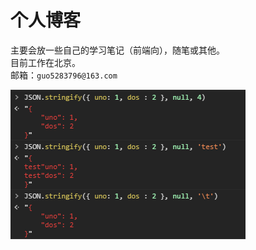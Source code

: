 # 个人博客

主要会放一些自己的学习笔记（前端向），随笔或其他。  
目前工作在北京。  
邮箱：`guo5283796@163.com`  

![json ](/images/da-hua-json.png)